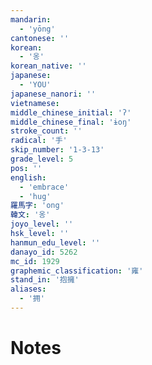 ```yaml
---
mandarin:
  - 'yōng'
cantonese: ''
korean:
  - '옹'
korean_native: ''
japanese:
  - 'YOU'
japanese_nanori: ''
vietnamese:
middle_chinese_initial: 'ʔ'
middle_chinese_final: 'ɨoŋ'
stroke_count: ''
radical: '手'
skip_number: '1-3-13'
grade_level: 5
pos: ''
english:
  - 'embrace'
  - 'hug'
羅馬字: 'ong'
韓文: '옹'
joyo_level: ''
hsk_level: ''
hanmun_edu_level: ''
danayo_id: 5262
mc_id: 1929
graphemic_classification: '雍'
stand_in: '抱擁'
aliases:
  - '拥'
---
```


# Notes
